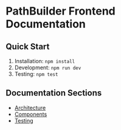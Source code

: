 # PathBuilder Frontend Documentation

## Quick Start
1. Installation: `npm install`
2. Development: `npm run dev`
3. Testing: `npm test`

## Documentation Sections
- [Architecture](./architecture.md)
- [Components](./components.md)
- [Testing](./testing.md) 